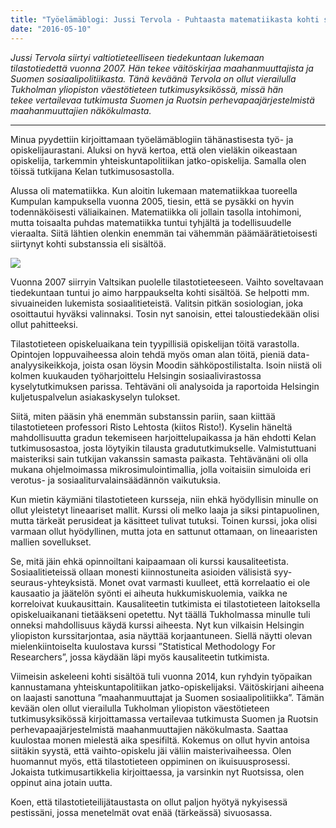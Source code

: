 ```yaml
---
title: "Työelämäblogi: Jussi Tervola - Puhtaasta matematiikasta kohti substanssia"
date: "2016-05-10"
---
```


_Jussi Tervola siirtyi valtiotieteelliseen tiedekuntaan lukemaan tilastotiedettä vuonna 2007. Hän tekee väitöskirjaa maahanmuuttajista ja Suomen sosiaalipolitiikasta. Tänä keväänä Tervola on ollut vierailulla Tukholman yliopiston väestötieteen tutkimusyksikössä, missä hän tekee vertailevaa tutkimusta Suomen ja Ruotsin perhevapaajärjestelmistä maahanmuuttajien näkökulmasta._ 

* * *

Minua pyydettiin kirjoittamaan työelämäblogiin tähänastisesta työ- ja opiskelijaurastani. Aluksi on hyvä kertoa, että olen vieläkin oikeastaan opiskelija, tarkemmin yhteiskuntapolitiikan jatko-opiskelija. Samalla olen töissä tutkijana Kelan tutkimusosastolla.

Alussa oli matematiikka. Kun aloitin lukemaan matematiikkaa tuoreella Kumpulan kampuksella vuonna 2005, tiesin, että se pysäkki on hyvin todennäköisesti väliaikainen. Matematiikka oli jollain tasolla intohimoni, mutta toisaalta puhdas matematiikka tuntui tyhjältä ja todellisuudelle vieraalta. Siitä lähtien olenkin enemmän tai vähemmän päämäärätietoisesti siirtynyt kohti substanssia eli sisältöä.

![](http://gdurl.com/KNLf)

Vuonna 2007 siirryin Valtsikan puolelle tilastotieteeseen. Vaihto soveltavaan tiedekuntaan tuntui jo aimo harppaukselta kohti sisältöä. Se helpotti mm. sivuaineiden lukemista sosiaalitieteistä. Valitsin pitkän sosiologian, joka osoittautui hyväksi valinnaksi. Tosin nyt sanoisin, ettei taloustiedekään olisi ollut pahitteeksi.

Tilastotieteen opiskeluaikana tein tyypillisiä opiskelijan töitä varastolla. Opintojen loppuvaiheessa aloin tehdä myös oman alan töitä, pieniä data-analyysikeikkoja, joista osan löysin Moodin sähköpostilistalta. Isoin niistä oli kolmen kuukauden työharjoittelu Helsingin sosiaalivirastossa kyselytutkimuksen parissa. Tehtäväni oli analysoida ja raportoida Helsingin kuljetuspalvelun asiakaskyselyn tulokset.

Siitä, miten pääsin yhä enemmän substanssin pariin, saan kiittää tilastotieteen professori Risto Lehtosta (kiitos Risto!). Kyselin häneltä mahdollisuutta gradun tekemiseen harjoittelupaikassa ja hän ehdotti Kelan tutkimusosastoa, josta löytyikin tilausta gradututkimukselle. Valmistuttuani maisteriksi sain tutkijan vakanssin samasta paikasta. Tehtävänäni oli olla mukana ohjelmoimassa mikrosimulointimallia, jolla voitaisiin simuloida eri verotus- ja sosiaaliturvalainsäädännön vaikutuksia.

Kun mietin käymiäni tilastotieteen kursseja, niin ehkä hyödyllisin minulle on ollut yleistetyt lineaariset mallit. Kurssi oli melko laaja ja siksi pintapuolinen, mutta tärkeät perusideat ja käsitteet tulivat tutuksi. Toinen kurssi, joka olisi varmaan ollut hyödyllinen, mutta jota en sattunut ottamaan, on lineaaristen mallien sovellukset.

Se, mitä jäin ehkä opinnoiltani kaipaamaan oli kurssi kausaliteetista. Sosiaalitieteissä ollaan monesti kiinnostuneita asioiden välisistä syy-seuraus-yhteyksistä. Monet ovat varmasti kuulleet, että korrelaatio ei ole kausaatio ja jäätelön syönti ei aiheuta hukkumiskuolemia, vaikka ne korreloivat kuukausittain. Kausaliteetin tutkimista ei tilastotieteen laitoksella opiskeluaikanani tietääkseni opetettu. Nyt täällä Tukholmassa minulle tuli onneksi mahdollisuus käydä kurssi aiheesta. Nyt kun vilkaisin Helsingin yliopiston kurssitarjontaa, asia näyttää korjaantuneen. Siellä näytti olevan mielenkiintoiselta kuulostava kurssi ”Statistical Methodology For Researchers”, jossa käydään läpi myös kausaliteetin tutkimista.

Viimeisin askeleeni kohti sisältöä tuli vuonna 2014, kun ryhdyin työpaikan kannustamana yhteiskuntapolitiikan jatko-opiskelijaksi. Väitöskirjani aiheena on laajasti sanottuna ”maahanmuuttajat ja Suomen sosiaalipolitiikka”. Tämän kevään olen ollut vierailulla Tukholman yliopiston väestötieteen tutkimusyksikössä kirjoittamassa vertailevaa tutkimusta Suomen ja Ruotsin perhevapaajärjestelmistä maahanmuuttajien näkökulmasta. Saattaa kuulostaa monen mielestä aika spesifiltä. Kokemus on ollut hyvin antoisa siitäkin syystä, että vaihto-opiskelu jäi väliin maisterivaiheessa. Olen huomannut myös, että tilastotieteen oppiminen on ikuisuusprosessi. Jokaista tutkimusartikkelia kirjoittaessa, ja varsinkin nyt Ruotsissa, olen oppinut aina jotain uutta.

Koen, että tilastotieteilijätaustasta on ollut paljon hyötyä nykyisessä pestissäni, jossa menetelmät ovat enää (tärkeässä) sivuosassa.
